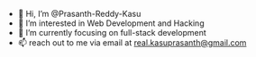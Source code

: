 - 👋 Hi, I’m @Prasanth-Reddy-Kasu
- 👀 I’m interested in Web Development and Hacking
- 🌱 I’m currently focusing on full-stack development
- 📫  reach out to me via email at real.kasuprasanth@gmail.com

<!---
Prasanth-Reddy-Kasu/Prasanth-Reddy-Kasu is a ✨ special ✨ repository because its `README.md` (this file) appears on your GitHub profile.
You can click the Preview link to take a look at your changes.
--->
